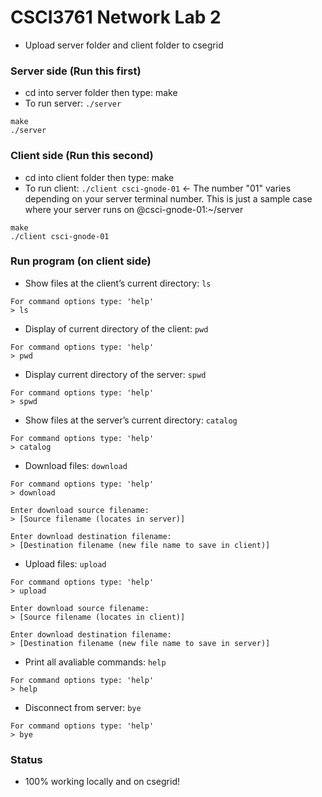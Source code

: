 # CSCI3761 Network Lab 2

- Upload server folder and client folder to csegrid

### Server side (Run this first)

- cd into server folder then type: make 
- To run server: `./server`

```
make
./server
```

### Client side (Run this second)

- cd into client folder then type: make
- To run client: `./client csci-gnode-01` <- The number "01" varies depending on your server terminal number. This is just a sample case where your server runs on @csci-gnode-01:~/server
  
```
make
./client csci-gnode-01
```

### Run program (on client side)

- Show files at the client’s current directory: `ls`
```
For command options type: 'help'
> ls
```

- Display of current directory of the client: `pwd`
```
For command options type: 'help'
> pwd
```

- Display current directory of the server: `spwd`
```
For command options type: 'help'
> spwd
```

- Show files at the server’s current directory: `catalog`
```
For command options type: 'help'
> catalog
```

- Download files: `download`
```
For command options type: 'help'
> download

Enter download source filename:
> [Source filename (locates in server)]

Enter download destination filename:
> [Destination filename (new file name to save in client)]
```

- Upload files: `upload`
```
For command options type: 'help'
> upload

Enter download source filename:
> [Source filename (locates in client)]

Enter download destination filename:
> [Destination filename (new file name to save in server)]
```

- Print all avaliable commands: `help`
```
For command options type: 'help'
> help
```

- Disconnect from server: `bye`
```
For command options type: 'help'
> bye
```

### Status

- 100% working locally and on csegrid!



